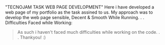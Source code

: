 "TECNOJAM TASK WEB PAGE DEVELOPMENT"
Here i have developed a web page of my portfolio as the task assined to us.
My approach was to develop the web page sensible, Decent & Smooth While Running. 
.
.
Difficulties Faced while Working:
 > As such i haven't faced much difficulties while working on the code.
.
.
Thankyou! :)